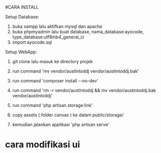 #CARA INSTALL

Setup Database:
1. buka xampp lalu aktifkan mysql dan apache 
2. buka phpmyadmin lalu buat database, nama_database:ayocode, type_database:utf8mb4_general_ci
3. import ayocode.sql

Setup WebApp:
1. git clone <url projek> lalu masuk ke directory projek

2. run command 'mv vendor/austintoddj vendor/austintoddj.bak' 

3. run command 'composer install --no-dev'

4. run command 'rm -r vendor/austintoddj && mv vendor/austintoddj.bak vendor/austintoddj'

5. run command 'php artisan storage:link'

6. copy assets ( folder canvas ) ke dalam public/storage/

7. kemudian jalankan applikasi 'php artisan serve'
 
<h1> cara modifikasi ui </h1>
